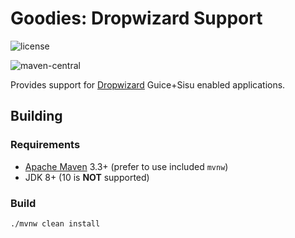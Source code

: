 <!--

    Copyright (c) 2018-present Sonatype, Inc. All rights reserved.

    This program is licensed to you under the Apache License Version 2.0,
    and you may not use this file except in compliance with the Apache License Version 2.0.
    You may obtain a copy of the Apache License Version 2.0 at http://www.apache.org/licenses/LICENSE-2.0.

    Unless required by applicable law or agreed to in writing,
    software distributed under the Apache License Version 2.0 is distributed on an
    "AS IS" BASIS, WITHOUT WARRANTIES OR CONDITIONS OF ANY KIND, either express or implied.
    See the Apache License Version 2.0 for the specific language governing permissions and limitations there under.

-->
# Goodies: Dropwizard Support

![license](https://img.shields.io/github/license/sonatype/dropwizard-support.svg)

![maven-central](https://img.shields.io/maven-central/v/org.sonatype.goodies.dropwizard/dropwizard-support.svg)

Provides support for [Dropwizard](https://www.dropwizard.io/) Guice+Sisu enabled applications.

## Building

### Requirements

* [Apache Maven](https://maven.apache.org/) 3.3+ (prefer to use included `mvnw`)
* JDK 8+ (10 is **NOT** supported)

### Build

    ./mvnw clean install
